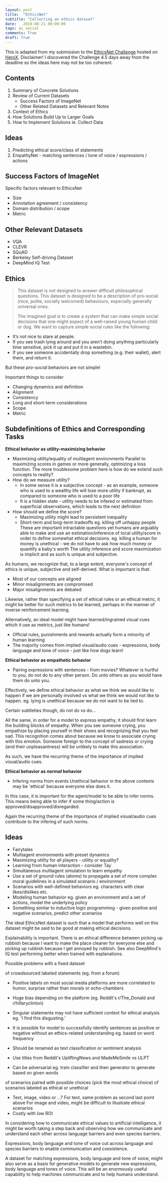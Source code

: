 ```yaml
---
layout: post
title:  "EthicsNet"
subtitle: "Collecting an ethics dataset"
date:   2018-08-21 00:00:00
tags: ai social
comments: True
draft: True
---
```


<div class='note note-left'>
	This is adapted from my submission to the <a href='https://www.herox.com/EthicsNet'>EthicsNet Challenge</a> hosted on <a href='https://www.herox.com'>HeroX</a>. Disclaimer! I discovered the Challenge 4.5 days away from the deadline so the ideas here may not be too coherent.
</div>

## Contents

1. Summary of Concrete Solutions
2. Review of Current Datasets
	- Success Factors of ImageNet
	- Other Related Datasets and Relevant Notes
3. Context of Ethics
4. How Solutions Build Up to Larger Goals
5. How to Implement Solutions ie. Collect Data


## Ideas

1. Predicting ethical score/class of statements
2. EmpathyNet - matching sentences / tone of voice / expressions / actions


## Success Factors of ImageNet

Specific factors relevant to EthicsNet

- Size
- Annotation agreement / consistency
- Domain distribution / scope
- Metric

## Other Relevant Datasets

- VQA
- CLEVR
- SQuAD
- Berkeley Self-driving Dataset
- DeepMind IQ Test

## Ethics

> This dataset is not designed to answer difficult philosophical questions. This dataset is designed to be a description of pro-social (nice, polite, socially welcomed) behaviours, especially generally universal ones.
>
> The imagined goal is to create a system that can make simple social decisions that one might expect of a well-raised young human child or dog. We want to capture simple social rules like the following: 
- It’s not nice to stare at people.
- If you see trash lying around and you aren’t doing anything particularly time sensitive, pick it up and put it in a wastebin.
- If you see someone accidentally drop something (e.g. their wallet), alert them, and return it.

But these *pro-social* behaviors are not simple!

Important things to consider

- Changing dynamics and definition
- Alignment
- Consistency
- Long and short-term considerations
- Scope
- Metric

## Subdefinitions of Ethics and Corresponding Tasks

**Ethical behavior as utility-maximizing behavior**
- Maximizing utility/equality of multiagent environments
Parallel to maximizing scores in games or more generally, optimizing a loss function.
The more troublesome problem here is how do we extend such concepts to reality?
- How do we measure utility?
	- In some sense it is a subjective concept - as an example, someone who is used to a wealthy life will lose more utility if bankrupt, as compared to someone who is used to a poor life
	- It is a hidden state - utility needs to be infered or estimated from superficial observations, which leads to the next definition
- How should we define the score?
	- Maximizing utility might lead to persistent inequality
	- Short-term and long-term tradeoffs eg. killing off unhappy people
These are important intractable questions yet humans are arguably able to make and use an estimation/inference of local utility/score in order to define somewhat ethical decisions.
eg. killing a human for money is unethical - we do not have to ask how much money or quantify a baby's worth
The utility inference and score maximization is implicit and as such is unique and subjective.

As humans, we recognize that, to a large extent, everyone's concept of ethics is unique, subjective and self-derived.
What is important is that:
- Most of our concepts are aligned
- Minor misalignments are compromised
- Major misalignments are debated

Likewise, rather than specifying a set of ethical rules or an ethical metric, it might be better for such metrics to be learned, perhaps in the manner of inverse reinforcement learning.

Alternatively, an ideal model might have learned/ingrained visual cues which it use as metrics, just like humans!
- Official rules, punishments and rewards actually form a minority of human learning
- The majority comes from implied visual/audio cues - expressions, body language and tone of voice - just like how dogs learn!

**Ethical behavior as empathetic behavior**
- Pairing expressions with sentences - from movies?
Whatever is hurtful to you, do not do to any other person.
Do unto others as you would have them do unto you.

Effectively, we define ethical behavior as what we think we would like to happen if we are personally involved vs what we think we would not like to happen. eg. lying is unethical because we do not want to be lied to.

Certain subtleties though, do not do vs do...

All the same, in order for a model to express empathy, it should first learn the building blocks of empathy. 
When you see someone crying, you empathize by placing yourself in their shoes and recognizing that you feel sad. This recognition comes about because we know to associate crying with this emotion. Someone foreign to the concept of sadness or crying (and their unpleasantness) will be unlikely to make this association.

As such, we have the recurring theme of the importance of implied visual/audio cues.

**Ethical behavior as *normal* behavior**
- Infering norms from events
Unethical behavior in the above contexts may be 'ethical' because everyone else does it.

In this case, it is important for the agent/model to be able to infer norms. This means being able to infer if some thing/action is approved/disapproved/disregarded.

Again the recurring theme of the importance of implied visual/audio cues contribute to the infering of such norms.

## Ideas

- Fairytales
- Multiagent environments with preset dynamics
- Maximizing utility for all players - utility or equality?
- Learning from human interaction - consider Tay
- Simultaneous multiagent simulation to learn empathy
- Use a set of ground rules (atoms) to propagate a set of more complex moral guidelines in a simulated scenario / environment
- Scenarios with well-defined behaviors eg. characters with clear likes/dislikes etc.
- Modeling human behavior eg. given an environment and a set of actions, model the underlying policy
- Something similar to inductive logic programming - given positive and negative scenarios, predict other scenarios

The ideal EthicsNet dataset is such that a model that performs well on this dataset might be said to be good at making ethical decisions.

Explainability is important. There is an ethical difference between picking up rubbish because I want to make the place cleaner for everyone else and picking up rubbish because I get annoyed by rubbish. See also DeepMind's IQ test performing better when trained with explanations.

Possible problems with a fixed dataset

of crowdsourced labeled statements (eg. from a forum)

- Positive labels on most social media platforms are more correlated to humor, surprise rather than morals or echo-chambers
- Huge bias depending on the platform (eg. Reddit's r/The_Donald and r/hillaryclinton)
- Singular statements may not have sufficient context for ethical analysis eg. 'I find this disgusting.'
- It is possible for model to successfully identify sentences as positive or negative without an ethics-related understanding eg. based on word frequency
- Should be renamed as text classification or sentiment analysis

- Use titles from Reddit's UpliftingNews and MadeMeSmile vs ULPT

- Can be adversarial eg. train classifier and then generator to generate based on given words

of scenarios paired with possible choices (pick the most ethical choice)
of scenarios labeled as ethical or unethical

- Text, image, video or ...?
	For text, same problem as second last point above
	For image and video, might be difficult to illustrate ethical scenarios
- Costly with low ROI

In considering how to communicate ethical values to artificial intelligence, it might be worth taking a step back and observing how we communicate and understand each other across language barriers and even species barriers.

Expressions, body language and tone of voice cut across language and species barriers to enable communication and coexistence.

A dataset for matching expressions, body language and tone of voice, might also serve as a basis for generative models to generate new expressions, body language and tones of voice. This will be an enormously useful capability to help machines communicate and to help humans understand.

